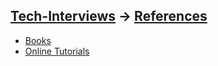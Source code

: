 [Tech-Interviews](../README.md) -> [References](References.md)
---

- [Books](Books/Books.md)
- [Online Tutorials](Online%20Tutorials/OnlineTutorials.md)